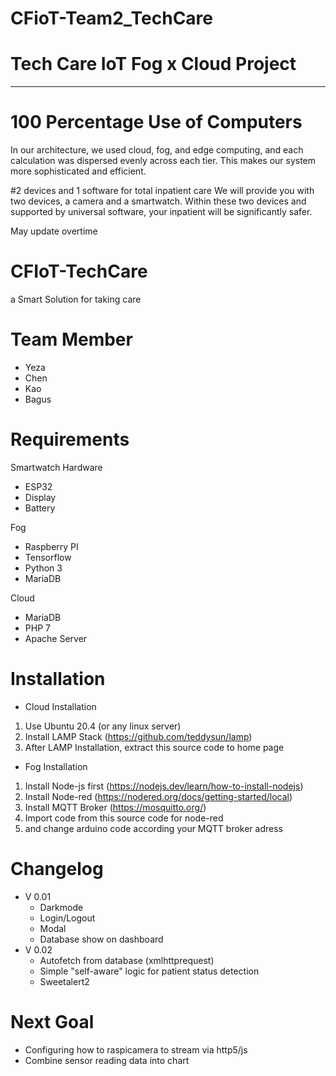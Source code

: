 # CFioT-Team2_TechCare
# Tech Care IoT Fog x Cloud Project
____________________________________
# 100 Percentage Use of Computers


In our architecture, we used cloud, fog, and edge computing, and each calculation was dispersed evenly across each tier. This makes our system more sophisticated and efficient.

#2 devices and 1 software for total inpatient care
We will provide you with two devices, a camera and a smartwatch. Within these two devices and supported by universal software, your inpatient will be significantly safer.

May update overtime

# CFIoT-TechCare
a Smart Solution for taking care

# Team Member
- Yeza
- Chen
- Kao
- Bagus

# Requirements
Smartwatch Hardware
- ESP32
- Display
- Battery

Fog
- Raspberry PI
- Tensorflow
- Python 3
- MariaDB

Cloud
- MariaDB
- PHP 7
- Apache Server

# Installation
- Cloud Installation
1. Use Ubuntu 20.4 (or any linux server)
2. Install LAMP Stack (https://github.com/teddysun/lamp)
3. After LAMP Installation, extract this source code to home page


- Fog Installation
1. Install Node-js first (https://nodejs.dev/learn/how-to-install-nodejs)
2. Install Node-red (https://nodered.org/docs/getting-started/local)
3. Install MQTT Broker (https://mosquitto.org/)
4. Import code from this source code for node-red
5. and change arduino code according your MQTT broker adress

# Changelog
- V 0.01
  - Darkmode
  - Login/Logout
  - Modal
  - Database show on dashboard
- V 0.02
  - Autofetch from database (xmlhttprequest)
  - Simple "self-aware" logic for patient status detection
  - Sweetalert2

# Next Goal
- Configuring how to raspicamera to stream via http5/js
- Combine sensor reading data into chart
